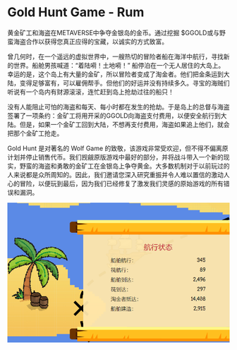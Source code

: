 # Gold Hunt Game - Rum

黄金矿工和海盗在METAVERSE中争夺金银岛的金币。通过挖掘 $GGOLD或与野蛮海盗合作以获得您真正应得的宝藏，以诚实的方式致富。

曾几何时，在一个遥远的虚拟世界中，一艘热切的冒险者船在海洋中航行，寻找新的世界。船舱男孩喊道：“着陆嗬！土地嗬！” 船停泊在一个无人居住的大岛上。幸运的是，这个岛上有大量的金矿，所以冒险者变成了淘金者。他们把金条运到大陆，变得足够富有，可以雇佣帮手。但他们的好运并没有持续多久。寻宝的海贼们听说有一个岛内有财源滚滚，连忙赶到岛上抢劫过往的船只！

没有人能阻止可怕的海盗和每天、每小时都在发生的抢劫。于是岛上的总督与海盗签署了一项条约：金矿工将用开采的GGOLD向海盗支付费用，以便安全航行到大陆。但是，如果一个金矿工回到大陆，不想再支付费用，海盗如果追上他们，就会把那个金矿工抢走。

Gold Hunt 是对著名的 Wolf Game 的致敬，该游戏非常受欢迎，但不得不偏离原计划并停止销售代币。我们觊觎原版游戏中最好的部分，并将战斗带入一个新的现实，野蛮的海盗和勇敢的金矿工在金银岛上争夺黄金。大多数机制对于以前玩过的人来说都是众所周知的。因此，我们邀请您深入研究重振并令人难以置信的激动人心的冒险，以便玩到最后，因为我们已经修复了激发我们灵感的原始游戏的所有错误和漏洞。

![game](1661502451236.jpg)
